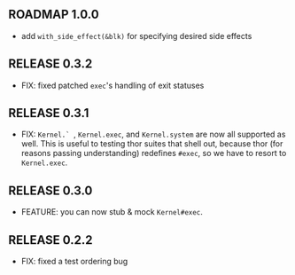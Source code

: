 ## ROADMAP 1.0.0

* add `with_side_effect(&blk)` for specifying desired side effects

## RELEASE 0.3.2

* FIX: fixed patched `exec`'s handling of exit statuses

## RELEASE 0.3.1

* FIX: ``Kernel.` ``, `Kernel.exec`, and `Kernel.system` are now all supported as well. This is useful to testing thor suites that shell out, because thor (for reasons passing understanding) redefines `#exec`, so we have to resort to `Kernel.exec`.

## RELEASE 0.3.0

* FEATURE: you can now stub & mock `Kernel#exec`.

## RELEASE 0.2.2

* FIX: fixed a test ordering bug
